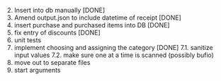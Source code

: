 2. Insert into db manually [DONE]
3. Amend output.json to include datetime of receipt [DONE]
4. insert purchase and purchased items into DB [DONE]
5. fix entry of discounts [DONE]
6. unit tests
7. implement choosing and assigning the category [DONE]
7.1. sanitize input values
7.2. make sure one at a time is scanned (possibly bufio)
8. move out to separate files
9. start arguments
